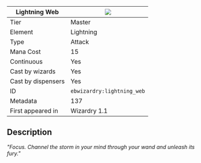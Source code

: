 | Lightning Web |![](https://github.com/Electroblob77/Wizardry/blob/1.12.2/src/main/resources/assets/ebwizardry/textures/spells/ebwizardry:lightning_web.png)|
|---|---|
| Tier | Master |
| Element | Lightning |
| Type | Attack |
| Mana Cost | 15 |
| Continuous | Yes |
| Cast by wizards | Yes |
| Cast by dispensers | Yes |
| ID | `ebwizardry:lightning_web` |
| Metadata | 137 |
| First appeared in | Wizardry 1.1 |
## Description
_"Focus. Channel the storm in your mind through your wand and unleash its fury."_